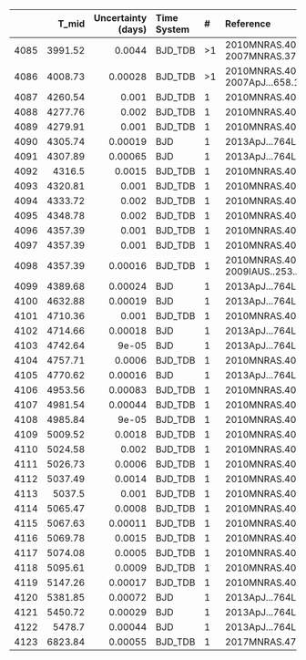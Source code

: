 |      |   T_mid |   Uncertainty (days) | Time System   | #   | Reference                                |
|-----:|--------:|---------------------:|:--------------|:----|:-----------------------------------------|
| 4085 | 3991.52 |              0.0044  | BJD_TDB       | >1  | 2010MNRAS.408.1680S; 2007MNRAS.375..951C |
| 4086 | 4008.73 |              0.00028 | BJD_TDB       | >1  | 2010MNRAS.408.1680S; 2007ApJ…658.1322C   |
| 4087 | 4260.54 |              0.001   | BJD_TDB       | 1   | 2010MNRAS.408.1680S                      |
| 4088 | 4277.76 |              0.002   | BJD_TDB       | 1   | 2010MNRAS.408.1680S                      |
| 4089 | 4279.91 |              0.001   | BJD_TDB       | 1   | 2010MNRAS.408.1680S                      |
| 4090 | 4305.74 |              0.00019 | BJD           | 1   | 2013ApJ...764L..17B                      |
| 4091 | 4307.89 |              0.00065 | BJD           | 1   | 2013ApJ...764L..17B                      |
| 4092 | 4316.5  |              0.0015  | BJD_TDB       | 1   | 2010MNRAS.408.1680S                      |
| 4093 | 4320.81 |              0.001   | BJD_TDB       | 1   | 2010MNRAS.408.1680S                      |
| 4094 | 4333.72 |              0.002   | BJD_TDB       | 1   | 2010MNRAS.408.1680S                      |
| 4095 | 4348.78 |              0.002   | BJD_TDB       | 1   | 2010MNRAS.408.1680S                      |
| 4096 | 4357.39 |              0.001   | BJD_TDB       | 1   | 2010MNRAS.408.1680S                      |
| 4097 | 4357.39 |              0.001   | BJD_TDB       | 1   | 2010MNRAS.408.1680S                      |
| 4098 | 4357.39 |              0.00016 | BJD_TDB       | 1   | 2010MNRAS.408.1680S; 2009IAUS..253..446H |
| 4099 | 4389.68 |              0.00024 | BJD           | 1   | 2013ApJ...764L..17B                      |
| 4100 | 4632.88 |              0.00019 | BJD           | 1   | 2013ApJ...764L..17B                      |
| 4101 | 4710.36 |              0.001   | BJD_TDB       | 1   | 2010MNRAS.408.1680S                      |
| 4102 | 4714.66 |              0.00018 | BJD           | 1   | 2013ApJ...764L..17B                      |
| 4103 | 4742.64 |              9e-05   | BJD           | 1   | 2013ApJ...764L..17B                      |
| 4104 | 4757.71 |              0.0006  | BJD_TDB       | 1   | 2010MNRAS.408.1680S                      |
| 4105 | 4770.62 |              0.00016 | BJD           | 1   | 2013ApJ...764L..17B                      |
| 4106 | 4953.56 |              0.00083 | BJD_TDB       | 1   | 2010MNRAS.408.1680S                      |
| 4107 | 4981.54 |              0.00044 | BJD_TDB       | 1   | 2010MNRAS.408.1680S                      |
| 4108 | 4985.84 |              9e-05   | BJD_TDB       | 1   | 2010MNRAS.408.1680S                      |
| 4109 | 5009.52 |              0.0018  | BJD_TDB       | 1   | 2010MNRAS.408.1680S                      |
| 4110 | 5024.58 |              0.002   | BJD_TDB       | 1   | 2010MNRAS.408.1680S                      |
| 4111 | 5026.73 |              0.0006  | BJD_TDB       | 1   | 2010MNRAS.408.1680S                      |
| 4112 | 5037.49 |              0.0014  | BJD_TDB       | 1   | 2010MNRAS.408.1680S                      |
| 4113 | 5037.5  |              0.001   | BJD_TDB       | 1   | 2010MNRAS.408.1680S                      |
| 4114 | 5065.47 |              0.0008  | BJD_TDB       | 1   | 2010MNRAS.408.1680S                      |
| 4115 | 5067.63 |              0.00011 | BJD_TDB       | 1   | 2010MNRAS.408.1680S                      |
| 4116 | 5069.78 |              0.0015  | BJD_TDB       | 1   | 2010MNRAS.408.1680S                      |
| 4117 | 5074.08 |              0.0005  | BJD_TDB       | 1   | 2010MNRAS.408.1680S                      |
| 4118 | 5095.61 |              0.0009  | BJD_TDB       | 1   | 2010MNRAS.408.1680S                      |
| 4119 | 5147.26 |              0.00017 | BJD_TDB       | 1   | 2010MNRAS.408.1680S                      |
| 4120 | 5381.85 |              0.00072 | BJD           | 1   | 2013ApJ...764L..17B                      |
| 4121 | 5450.72 |              0.00029 | BJD           | 1   | 2013ApJ...764L..17B                      |
| 4122 | 5478.7  |              0.00044 | BJD           | 1   | 2013ApJ...764L..17B                      |
| 4123 | 6823.84 |              0.00055 | BJD_TDB       | 1   | 2017MNRAS.472.3871T                      |